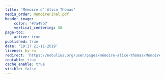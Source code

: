 ```yaml
---
title: 'Mémoire d''Alice Thomas'
media_order: MemoireFinal.pdf
header_image:
    color: '#7a49b7'
    vertical_centering: 50
page-toc:
    active: true
published: true
date: '19:17 21-11-2019'
license: by-sa
redirect: 'https://nebulius.org/user/pages/mémoire-alice-thomas/MemoireFinal-AliceThomas.pdf'
routable: true
cache_enable: true
visible: false
---
```


